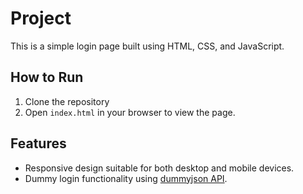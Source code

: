 # Project

This is a simple login page built using HTML, CSS, and JavaScript.

## How to Run

1. Clone the repository
2. Open `index.html` in your browser to view the page.

## Features

- Responsive design suitable for both desktop and mobile devices.
- Dummy login functionality using [dummyjson API](https://dummyjson.com/docs/auth).


